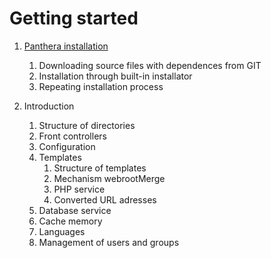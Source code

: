Getting started
=================

1. [Panthera installation]((https://github.com/Panthera-Framework/panthera-docs/edit/master/src/en/panthera-installation/index.md))
    1. Downloading source files with dependences from GIT
    2. Installation through built-in installator
    3. Repeating installation process

2. Introduction
    1. Structure of directories
    2. Front controllers
    3. Configuration
    4. Templates
        1. Structure of templates
        2. Mechanism webrootMerge
        3. PHP service
        4. Converted URL adresses
    5. Database service
    6. Cache memory
    7. Languages
    8. Management of users and groups
